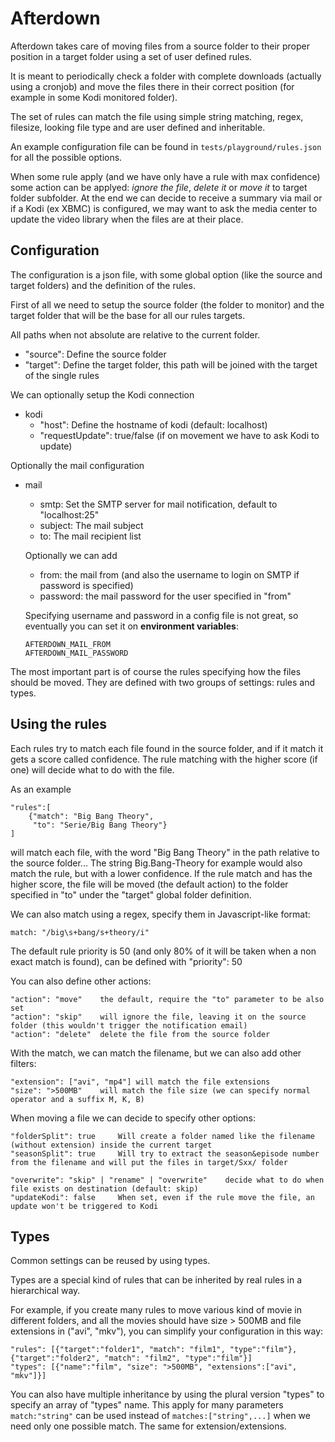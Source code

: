Afterdown
=========

Afterdown takes care of moving files from a source folder to their proper position in a target folder using a set of
user defined rules.

It is meant to periodically check a folder with complete downloads (actually using a cronjob) and move the
files there in their correct position (for example in some Kodi monitored folder).

The set of rules can match the file using simple string matching, regex, filesize, looking file type and are
user defined and inheritable.

An example configuration file can be found in `tests/playground/rules.json` for all the possible options.

When some rule apply (and we have only have a rule with max confidence) some action can be applyed:
*ignore the file*, *delete it* or *move it* to target folder subfolder.
At the end we can decide to receive a summary via mail or if a Kodi (ex XBMC) is configured,
we may want to ask the media center to update the video library when the files are at their place.

Configuration
-------------

The configuration is a json file, with some global option (like the source and target folders) and the
definition of the rules.

First of all we need to setup the source folder (the folder to monitor) and the target folder that will be the
base for all our rules targets.

All paths when not absolute are relative to the current folder.

*	"source":	Define the source folder
*	"target":	Define the target folder, this path will be joined with the target of the single rules

We can optionally setup the Kodi connection

*	kodi
	*	"host":	Define the hostname of kodi (default: localhost)
	*	"requestUpdate": true/false	(if on movement we have to ask Kodi to update)

Optionally the mail configuration

*	mail
	*	smtp:	Set the SMTP server for mail notification, default to "localhost:25"
	*	subject:	The mail subject
	*	to:	The mail recipient list
	
	Optionally we can add
	*	from:	the mail from (and also the username to login on SMTP if password is specified)
	*	password: the mail password for the user specified in "from"
	
	Specifying username and password in a config file is not great, so eventually you can set it on
	**environment variables**:
	
		AFTERDOWN_MAIL_FROM
		AFTERDOWN_MAIL_PASSWORD
		
The most important part is of course the rules specifying how the files should be moved.
They are defined with two groups of settings: rules and types.

Using the rules
---------------

Each rules try to match each file found in the source folder,
 and if it match it gets a score called confidence.
The rule matching with the higher score (if one) will decide what to do with the file.

As an example

	"rules":[
		{"match": "Big Bang Theory",
		 "to": "Serie/Big Bang Theory"}
	]

will match each file, with the word "Big Bang Theory" in the path relative to the source folder...
The string Big.Bang-Theory for example would also match the rule, but with a lower confidence.
If the rule match and has the higher score, the file will be moved (the default action) to the folder specified in "to"
under the "target" global folder definition.

We can also match using a regex, specify them in Javascript-like format:

	match: "/big\s+bang/s+theory/i"

The default rule priority is 50 (and only 80% of it will be taken when a non exact match is found), can be defined with
"priority": 50

You can also define other actions:

	"action": "move"	the default, require the "to" parameter to be also set
	"action": "skip"	will ignore the file, leaving it on the source folder (this wouldn't trigger the notification email)
	"action": "delete"	delete the file from the source folder

With the match, we can match the filename, but we can also add other filters:

	"extension": ["avi", "mp4"]	will match the file extensions
	"size": ">500MB"	will match the file size (we can specify normal operator and a suffix M, K, B)

When moving a file we can decide to specify other options:

	"folderSplit": true		Will create a folder named like the filename (without extension) inside the current target
	"seasonSplit": true		Will try to extract the season&episode number from the filename and will put the files in target/Sxx/ folder

	"overwrite": "skip" | "rename" | "overwrite"	decide what to do when file exists on destination (default: skip)
	"updateKodi": false		When set, even if the rule move the file, an update won't be triggered to Kodi

Types
-----

Common settings can be reused by using types.

Types are a special kind of rules that can be inherited by real rules in a hierarchical way.

For example, if you create many rules to move various kind of movie in different folders, and all the movies
should have size > 500MB and file extensions in ("avi", "mkv"), you can simplify your configuration in this way:

	"rules": [{"target":"folder1", "match": "film1", "type":"film"}, {"target":"folder2", "match": "film2", "type":"film"}]
	"types": [{"name":"film", "size": ">500MB", "extensions":["avi", "mkv"]}]

You can also have multiple inheritance by using the plural version "types" to specify an array of "types" name.
This apply for many parameters `match:"string"` can be used instead of `matches:["string",...]` when we need only one
possible match. The same for extension/extensions.
